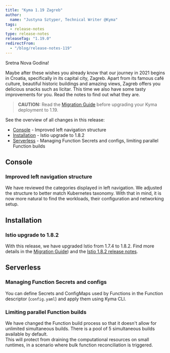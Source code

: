 ```yaml
---
title: "Kyma 1.19 Zagreb"
author:
  name: "Justyna Sztyper, Technical Writer @Kyma"
tags:
  - release-notes
type: release-notes
releaseTag: "1.19.0"
redirectFrom:
  - "/blog/release-notes-119"
---
```


Sretna Nova Godina!

Maybe after these wishes you already know that our journey in 2021 begins in Croatia, specifically in its capital city, Zagreb. Apart from its famous café culture, beautiful historic buildings and amazing views, Zagreb offers you delicious snacks such as licitar. This time we also have some tasty improvements for you. Read the notes to find out what they are.

<!-- overview -->

> **CAUTION:** Read the [Migration Guide](https://github.com/kyma-project/kyma/blob/release-1.19/docs/migration-guides/1.18-1.19.md) before upgrading your Kyma deployment to 1.19.

See the overview of all changes in this release:

- [Console](#console) - Improved left navigation structure
- [Installation](#installation) - Istio upgrade to 1.8.2
- [Serverless](#serverless) - Managing Function Secrets and configs, limiting parallel Function builds

## Console

### Improved left navigation structure

We have reviewed the categories displayed in left navigation. 
We adjusted the structure to better match Kubernetes taxonomy. With that in mind, it is now more natural to find the workloads, their configuration and networking setup.  

## Installation 

### Istio upgrade to 1.8.2 

With this release, we have upgraded Istio from 1.7.4 to 1.8.2. Find more details in the [Migration Guide](https://github.com/kyma-project/kyma/blob/release-1.19/docs/migration-guides/1.18-1.19.md)) and the [Istio 1.8.2 release notes](https://istio.io/latest/news/releases/1.8.x/announcing-1.8/). 

## Serverless

### Managing Function Secrets and configs  

You can define Secrets and ConfigMaps used by Functions in the Function descriptor (`config.yaml`) and apply them using Kyma CLI. 

### Limiting parallel Function builds  
We have changed the Function build process so that it doesn't allow for unlimited simultaneous builds. There is a pool of 5 simultaneous builds available by default.  
This will protect from draining the computational resources on small runtimes, in a scenario where bulk function reconciliation is triggered. 
